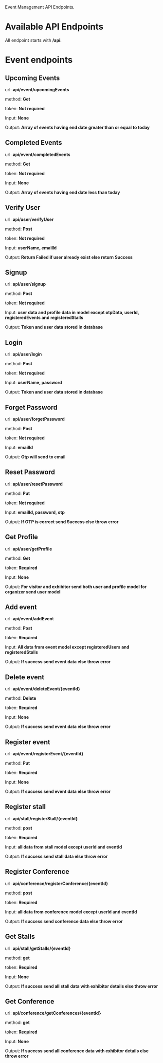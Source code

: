 Event Management API Endpoints.

# Available API Endpoints

All endpoint starts with **/api**.

# Event endpoints

## Upcoming Events

url: **api/event/upcomingEvents**

method: **Get**

token: **Not required**

Input: **None**

Output: **Array of events having end date greater than or equal to today**

## Completed Events

url: **api/event/completedEvents**

method: **Get**

token: **Not required**

Input: **None**

Output: **Array of events having end date less than today**

## Verify User

url: **api/user/verifyUser**

method: **Post**

token: **Not required**

Input: **userName, emailId**

Output: **Return Failed if user already exist else return Success**

## Signup

url: **api/user/signup**

method: **Post**

token: **Not required**

Input: **user data and profile data in model except otpData, userId, registeredEvents and registeredStalls**

Output: **Token and user data stored in database**

## Login

url: **api/user/login**

method: **Post**

token: **Not required**

Input: **userName, password**

Output: **Token and user data stored in database**

## Forget Password

url: **api/user/forgetPassword**

method: **Post**

token: **Not required**

Input: **emailId**

Output: **Otp will send to email**

## Reset Password

url: **api/user/resetPassword**

method: **Put**

token: **Not required**

Input: **emailId, password, otp**

Output: **If OTP is correct send Success else throw error**

## Get Profile

url: **api/user/getProfile**

method: **Get**

token: **Required**

Input: **None**

Output: **For visitor and exhibitor send both user and profile model for organizer send user model**

## Add event

url: **api/event/addEvent**

method: **Post**

token: **Required**

Input: **All data from event model except registeredUsers and registeredStalls**

Output: **If success send event data else throw error**

## Delete event

url: **api/event/deleteEvent/{eventId}**

method: **Delete**

token: **Required**

Input: **None**

Output: **If success send event data else throw error**

## Register event

url: **api/event/registerEvent/{eventId}**

method: **Put**

token: **Required**

Input: **None**

Output: **If success send event data else throw error**

## Register stall

url: **api/stall/registerStall/{eventId}**

method: **post**

token: **Required**

Input: **all data from stall model except userId and eventId**

Output: **If success send stall data else throw error**

## Register Conference

url: **api/conference/registerConference/{eventId}**

method: **post**

token: **Required**

Input: **all data from conference model except userId and eventId**

Output: **If success send conference data else throw error**

## Get Stalls

url: **api/stall/getStalls/{eventId}**

method: **get**

token: **Required**

Input: **None**

Output: **If success send all stall data with exhibitor details else throw error**

## Get Conference

url: **api/conference/getConferences/{eventId}**

method: **get**

token: **Required**

Input: **None**

Output: **If success send all conference data with exhibitor details else throw error**
